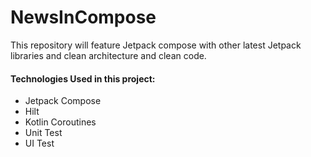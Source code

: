 # NewsInCompose
This repository will feature Jetpack compose with other latest Jetpack libraries and clean architecture and clean code.

#### Technologies Used in this project: ####

 * Jetpack Compose
 * Hilt
 * Kotlin Coroutines
 * Unit Test
 * UI Test
